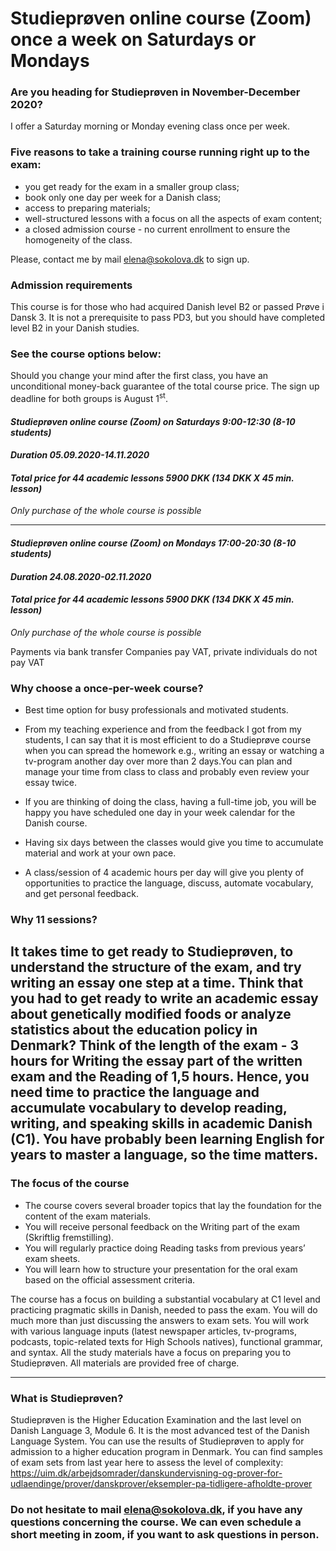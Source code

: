 
# Studieprøven online course (Zoom) once a week on Saturdays or Mondays

### Are you heading for Studieprøven in November-December 2020?  

I offer a Saturday morning or Monday evening class once per week. 

### Five reasons to take a training course running right up to the exam:

* you get ready for the exam in a smaller group class;
* book only one day per week for a Danish class;
* access to preparing materials;
* well-structured lessons with a focus on all the aspects of exam content;
* a closed admission course - no current enrollment to ensure the homogeneity of the class.

Please, contact me by mail elena@sokolova.dk to sign up.

### Admission requirements
This course is for those who had acquired Danish level B2 or passed Prøve i Dansk 3. 
It is not a prerequisite to pass PD3, but you should have completed level B2 in your Danish studies. 

### See the course options below:
Should you change your mind after the first class, you have an unconditional money-back guarantee of the total course price. 
The sign up deadline for both groups is August 1<sup>st</sup>. 

#### *Studieprøven online course (Zoom) on Saturdays 9:00-12:30 (8-10 students)*

#### *Duration 05.09.2020-14.11.2020*
 
#### *Total price for 44 academic lessons 5900 DKK (134 DKK X 45 min. lesson)*
 
 *Only purchase of the whole course is possible*
   
-----------------
 #### *Studieprøven online course (Zoom) on Mondays 17:00-20:30  (8-10 students)*
 #### *Duration 24.08.2020-02.11.2020*
 #### *Total price for 44 academic lessons 5900 DKK (134 DKK X 45 min. lesson)*
 
 *Only purchase of the whole course is possible*

Payments via bank transfer
Companies pay VAT, private individuals do not pay VAT

### Why choose a once-per-week course? 

* Best time option for busy professionals and motivated students. 

* From my teaching experience and from the feedback I got from my students, I can say that it is most efficient to do a Studieprøve course when you can spread the homework e.g., writing an essay or watching a tv-program another day over more than 2 days.You can plan and manage your time from class to class and probably even review your essay twice. 

* If you are thinking of doing the class, having a full-time job, you will be happy you have scheduled one day in your week calendar for the Danish course. 

* Having six days between the classes would give you time to accumulate material and work at your own pace.

* A class/session of 4 academic hours per day will give you plenty of opportunities to practice the language, discuss, automate vocabulary, and get personal feedback.  

### Why 11 sessions? 

It takes time to get ready to Studieprøven, to understand the structure of the exam, and try writing an essay one step at a time. Think that you had to get ready to write an academic essay about genetically modified foods or analyze statistics about the education policy in Denmark? Think of the length of the exam - 3 hours for Writing the essay part of the written exam and the Reading of 1,5 hours. Hence, you need time to practice the language and accumulate vocabulary to develop reading, writing, and speaking skills in academic Danish (C1). You have probably been learning English for years to master a language, so the time matters. 
--------------------------------------------
### The focus of the course
 
* The course covers several broader topics that lay the foundation for the content of the exam materials. 
* You will receive personal feedback on the Writing part of the exam (Skriftlig fremstilling).
* You will regularly practice doing Reading tasks from previous years’ exam sheets. 
* You will learn how to structure your presentation for the oral exam based on the official assessment criteria. 

The course has a focus on building a substantial vocabulary at C1 level and practicing pragmatic skills in Danish, needed to pass the exam. You will do much more than just discussing the answers to exam sets. You will work with various language inputs (latest newspaper articles, tv-programs, podcasts, topic-related texts for High Schools natives), functional grammar, and syntax. All the study materials have a focus on preparing you to Studieprøven. All materials are provided free of charge.

-----------------------------------------

### What is Studieprøven? 

Studieprøven is the Higher Education Examination and the last level on Danish Language 3, Module 6. It is the most advanced test of the Danish Language System. You can use the results of Studieprøven to apply for admission to a higher education program in Denmark. 
You can find samples of exam sets from last year here to assess the level of complexity: https://uim.dk/arbejdsomrader/danskundervisning-og-prover-for-udlaendinge/prover/danskprover/eksempler-pa-tidligere-afholdte-prover

### Do not hesitate to mail [elena@sokolova.dk](mailto:elena@sokolova.dk), if you have any questions concerning the course. We can even schedule a short meeting in zoom, if you want to ask questions in person. 


